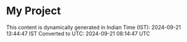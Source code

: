 # My Project

This content is dynamically generated in Indian Time (IST): 2024-09-21 13:44:47 IST
Converted to UTC: 2024-09-21 08:14:47 UTC
